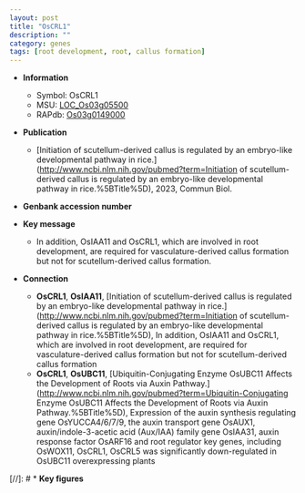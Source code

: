 ```yaml
---
layout: post
title: "OsCRL1"
description: ""
category: genes
tags: [root development, root, callus formation]
---
```


* **Information**  
    + Symbol: OsCRL1  
    + MSU: [LOC_Os03g05500](http://rice.uga.edu/cgi-bin/ORF_infopage.cgi?orf=LOC_Os03g05500)  
    + RAPdb: [Os03g0149000](https://rapdb.dna.affrc.go.jp/locus/?name=Os03g0149000)  

* **Publication**  
    + [Initiation of scutellum-derived callus is regulated by an embryo-like developmental pathway in rice.](http://www.ncbi.nlm.nih.gov/pubmed?term=Initiation of scutellum-derived callus is regulated by an embryo-like developmental pathway in rice.%5BTitle%5D), 2023, Commun Biol.

* **Genbank accession number**  

* **Key message**  
    + In addition, OsIAA11 and OsCRL1, which are involved in root development, are required for vasculature-derived callus formation but not for scutellum-derived callus formation.

* **Connection**  
    + __OsCRL1__, __OsIAA11__, [Initiation of scutellum-derived callus is regulated by an embryo-like developmental pathway in rice.](http://www.ncbi.nlm.nih.gov/pubmed?term=Initiation of scutellum-derived callus is regulated by an embryo-like developmental pathway in rice.%5BTitle%5D),  In addition, OsIAA11 and OsCRL1, which are involved in root development, are required for vasculature-derived callus formation but not for scutellum-derived callus formation
    + __OsCRL1__, __OsUBC11__, [Ubiquitin-Conjugating Enzyme OsUBC11 Affects the Development of Roots via Auxin Pathway.](http://www.ncbi.nlm.nih.gov/pubmed?term=Ubiquitin-Conjugating Enzyme OsUBC11 Affects the Development of Roots via Auxin Pathway.%5BTitle%5D),  Expression of the auxin synthesis regulating gene OsYUCCA4/6/7/9, the auxin transport gene OsAUX1, auxin/indole-3-acetic acid (Aux/IAA) family gene OsIAA31, auxin response factor OsARF16 and root regulator key genes, including OsWOX11, OsCRL1, OsCRL5 was significantly down-regulated in OsUBC11 overexpressing plants

[//]: # * **Key figures**  


